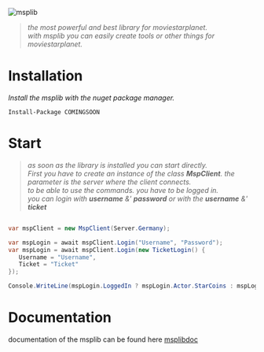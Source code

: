 
![msplib](https://files.catbox.moe/3cggf5.png)

> *the most powerful and best library for moviestarplanet.*   
> *with msplib you can easily create tools or other things for moviestarplanet.* 

# Installation

*Install the msplib with the nuget package manager.*

```
Install-Package COMINGSOON
```

# Start

> *as soon as the library is installed you can start directly.*  
> *First you have to create an instance of the class **MspClient**. the parameter is the server where the client connects.*  
> *to be able to use the commands. you have to be logged in.*   
> *you can login with **username** &' **password** or with the **username** &' **ticket***

```cs

var mspClient = new MspClient(Server.Germany);

var mspLogin = await mspClient.Login("Username", "Password");
var mspLogin = await mspClient.Login(new TicketLogin() {
   Username = "Username",
   Ticket = "Ticket"
});

Console.WriteLine(mspLogin.LoggedIn ? mspLogin.Actor.StarCoins : mspLogin.Status);

```

# Documentation

documentation of the msplib can be found here [msplibdoc](https://msplib.cbkdz.eu)
